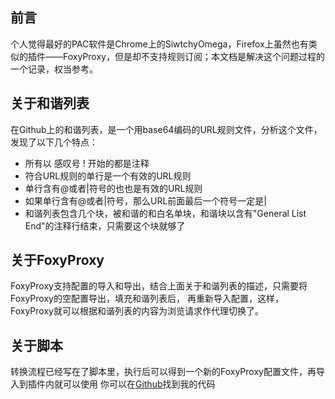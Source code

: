## 前言
个人觉得最好的PAC软件是Chrome上的SiwtchyOmega，Firefox上虽然也有类似的插件——FoxyProxy，但是却不支持规则订阅；本文档是解决这个问题过程的一个记录，权当参考。

## 关于和谐列表
在Github上的和谐列表，是一个用base64编码的URL规则文件，分析这个文件，发现了以下几个特点：
- 所有以 感叹号 ! 开始的都是注释
- 符合URL规则的单行是一个有效的URL规则
- 单行含有@或者|符号的也也是有效的URL规则
- 如果单行含有@或者|符号，那么URL前面最后一个符号一定是|
- 和谐列表包含几个块，被和谐的和白名单块，和谐块以含有"General List End"的注释行结束，只需要这个块就够了

## 关于FoxyProxy
FoxyProxy支持配置的导入和导出，结合上面关于和谐列表的描述，只需要将FoxyProxy的空配置导出，填充和谐列表后， 再重新导入配置，这样，FoxyProxy就可以根据和谐列表的内容为浏览请求作代理切换了。

## 关于脚本
转换流程已经写在了脚本里，执行后可以得到一个新的FoxyProxy配置文件，再导入到插件内就可以使用
你可以在[Github](https://github.com/la-chemin/foxyproxy-configuation)找到我的代码